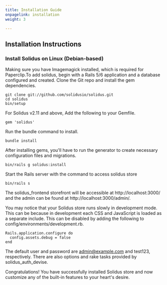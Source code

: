 ```yaml
---
title: Installation Guide
onpagelink: installation
weight: 3

---
```


Installation Instructions
-------------------------

### Install Solidus on Linux (Debian-based)

Making sure you have Imagemagick installed, which is required for Paperclip.To add solidus, begin with a Rails 5/6 application and a database configured and created. Clone the Git repo and install the gem dependencies.

    git clone git://github.com/solidusio/solidus.git
    cd solidus
    bin/setup

For Solidus v2.11 and above, Add the following to your Gemfile.

    gem 'solidus'

Run the bundle command to install.

    bundle install

After installing gems, you'll have to run the generator to create necessary configuration files and migrations.

    bin/rails g solidus:install

Start the Rails server with the command to access solidus store

    bin/rails s

The solidus\_frontend storefront will be accessible at http://localhost:3000/ and the admin can be found at http://localhost:3000/admin/.

You may notice that your Solidus store runs slowly in development mode. This can be because in development each CSS and JavaScript is loaded as a separate include. This can be disabled by adding the following to config/environments/development.rb.

    Rails.application.configure do
      config.assets.debug = false
    end

The default user and password are [admin@example.com](mailto:admin@example.com) and test123, respectively. There are also options and rake tasks provided by solidus\_auth\_devise.

Congratulations! You have successfully installed Solidus store and now customize any of the built-in features to your heart's desire.